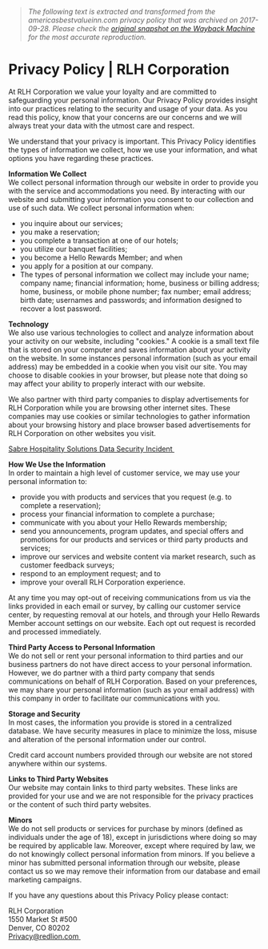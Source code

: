 > *The following text is extracted and transformed from the americasbestvalueinn.com privacy policy that was archived on 2017-09-28. Please check the [original snapshot on the Wayback Machine](https://web.archive.org/web/20170928085130id_/https%3A//www.redlion.com/privacy) for the most accurate reproduction.*

# Privacy Policy | RLH Corporation

At RLH Corporation we value your loyalty and are committed to safeguarding your personal information. Our Privacy Policy provides insight into our practices relating to the security and usage of your data. As you read this policy, know that your concerns are our concerns and we will always treat your data with the utmost care and respect.

We understand that your privacy is important. This Privacy Policy identifies the types of information we collect, how we use your information, and what options you have regarding these practices.

**Information We Collect**  
We collect personal information through our website in order to provide you with the service and accommodations you need. By interacting with our website and submitting your information you consent to our collection and use of such data. We collect personal information when:

  * you inquire about our services;
  * you make a reservation;
  * you complete a transaction at one of our hotels;
  * you utilize our banquet facilities;
  * you become a Hello Rewards Member; and when
  * you apply for a position at our company.
  * The types of personal information we collect may include your name; company name; financial information; home, business or billing address; home, business, or mobile phone number; fax number; email address; birth date; usernames and passwords; and information designed to recover a lost password.



**Technology**  
We also use various technologies to collect and analyze information about your activity on our website, including "cookies." A cookie is a small text file that is stored on your computer and saves information about your activity on the website. In some instances personal information (such as your email address) may be embedded in a cookie when you visit our site. You may choose to disable cookies in your browser, but please note that doing so may affect your ability to properly interact with our website.  

We also partner with third party companies to display advertisements for RLH Corporation while you are browsing other internet sites. These companies may use cookies or similar technologies to gather information about your browsing history and place browser based advertisements for RLH Corporation on other websites you visit.

[Sabre Hospitality Solutions Data Security Incident ](http://sabreconsumernotice.com/) 

**How We Use the Information**  
In order to maintain a high level of customer service, we may use your personal information to:

  * provide you with products and services that you request (e.g. to complete a reservation);
  * process your financial information to complete a purchase;
  * communicate with you about your Hello Rewards membership;
  * send you announcements, program updates, and special offers and promotions for our products and services or third party products and services;
  * improve our services and website content via market research, such as customer feedback surveys;
  * respond to an employment request; and to
  * improve your overall RLH Corporation experience.



At any time you may opt-out of receiving communications from us via the links provided in each email or survey, by calling our customer service center, by requesting removal at our hotels, and through your Hello Rewards Member account settings on our website. Each opt out request is recorded and processed immediately.

**Third Party Access to Personal Information**  
We do not sell or rent your personal information to third parties and our business partners do not have direct access to your personal information. However, we do partner with a third party company that sends communications on behalf of RLH Corporation. Based on your preferences, we may share your personal information (such as your email address) with this company in order to facilitate our communications with you.

**Storage and Security**  
In most cases, the information you provide is stored in a centralized database. We have security measures in place to minimize the loss, misuse and alteration of the personal information under our control.

Credit card account numbers provided through our website are not stored anywhere within our systems.

**Links to Third Party Websites**  
Our website may contain links to third party websites. These links are provided for your use and we are not responsible for the privacy practices or the content of such third party websites.

**Minors**  
We do not sell products or services for purchase by minors (defined as individuals under the age of 18), except in jurisdictions where doing so may be required by applicable law. Moreover, except where required by law, we do not knowingly collect personal information from minors. If you believe a minor has submitted personal information through our website, please contact us so we may remove their information from our database and email marketing campaigns.

  
If you have any questions about this Privacy Policy please contact:

RLH Corporation  
1550 Market St #500  
Denver, CO 80202​​​​​​​  
[Privacy@redlion.com ](mailto:privacy@redlion.com?subject=Privacy%20Statement%20)
